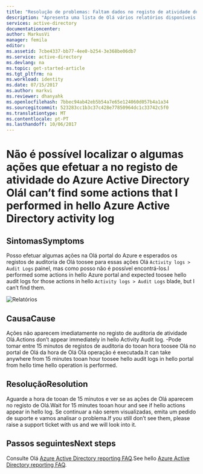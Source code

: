 ```yaml
---
title: "Resolução de problemas: Faltam dados no registo de atividade do Azure Active Directory Olá | Microsoft Docs"
description: "Apresenta uma lista de Olá vários relatórios disponíveis para o Azure Active Directory"
services: active-directory
documentationcenter: 
author: MarkusVi
manager: femila
editor: 
ms.assetid: 7cbe4337-bb77-4ee0-b254-3e368be06db7
ms.service: active-directory
ms.devlang: na
ms.topic: get-started-article
ms.tgt_pltfrm: na
ms.workload: identity
ms.date: 07/15/2017
ms.author: markvi
ms.reviewer: dhanyahk
ms.openlocfilehash: 7bbec94ab42eb5b54a7e65e124060d057b4a1a34
ms.sourcegitcommit: 523283cc1b3c37c428e77850964dc1c33742c5f0
ms.translationtype: MT
ms.contentlocale: pt-PT
ms.lasthandoff: 10/06/2017
---
```

# <a name="i-cant-find-some-actions-that-i-performed-in-hello-azure-active-directory-activity-log"></a><span data-ttu-id="72ea7-103">Não é possível localizar o algumas ações que efetuar a no registo de atividade do Azure Active Directory Olá</span><span class="sxs-lookup"><span data-stu-id="72ea7-103">I can’t find some actions that I performed in hello Azure Active Directory activity log</span></span>


## <a name="symptoms"></a><span data-ttu-id="72ea7-104">Sintomas</span><span class="sxs-lookup"><span data-stu-id="72ea7-104">Symptoms</span></span>

<span data-ttu-id="72ea7-105">Posso efetuar algumas ações na Olá portal do Azure e esperados os registos de auditoria de Olá toosee para essas ações Olá `Activity logs > Audit Logs` painel, mas como posso não é possível encontrá-los.</span><span class="sxs-lookup"><span data-stu-id="72ea7-105">I performed some actions in hello Azure portal and expected toosee hello audit logs for those actions in hello `Activity logs > Audit Logs` blade, but I can’t find them.</span></span>

 ![Relatórios](./media/active-directory-reporting-troubleshoot-missing-audit-data/01.png)
 

## <a name="cause"></a><span data-ttu-id="72ea7-107">Causa</span><span class="sxs-lookup"><span data-stu-id="72ea7-107">Cause</span></span>

<span data-ttu-id="72ea7-108">Ações não aparecem imediatamente no registo de auditoria de atividade Olá.</span><span class="sxs-lookup"><span data-stu-id="72ea7-108">Actions don’t appear immediately in hello Activity Audit log.</span></span> <span data-ttu-id="72ea7-109">-Pode tomar entre 15 minutos de registos de auditoria do tooan hora toosee Olá no portal de Olá da hora de Olá Olá operação é executada.</span><span class="sxs-lookup"><span data-stu-id="72ea7-109">It can take anywhere from 15 minutes tooan hour toosee hello audit logs in hello portal from hello time hello operation is performed.</span></span>

## <a name="resolution"></a><span data-ttu-id="72ea7-110">Resolução</span><span class="sxs-lookup"><span data-stu-id="72ea7-110">Resolution</span></span>

<span data-ttu-id="72ea7-111">Aguarde a hora de tooan de 15 minutos e ver se as ações de Olá aparecem no registo de Olá.</span><span class="sxs-lookup"><span data-stu-id="72ea7-111">Wait for 15 minutes tooan hour and see if hello actions appear in hello log.</span></span> <span data-ttu-id="72ea7-112">Se continuar a não serem visualizadas, emita um pedido de suporte e vamos analisar o problema.</span><span class="sxs-lookup"><span data-stu-id="72ea7-112">If you still don’t see them, please raise a support ticket with us and we will look into it.</span></span>


## <a name="next-steps"></a><span data-ttu-id="72ea7-113">Passos seguintes</span><span class="sxs-lookup"><span data-stu-id="72ea7-113">Next steps</span></span>
<span data-ttu-id="72ea7-114">Consulte Olá [Azure Active Directory reporting FAQ](active-directory-reporting-faq.md).</span><span class="sxs-lookup"><span data-stu-id="72ea7-114">See hello [Azure Active Directory reporting FAQ](active-directory-reporting-faq.md).</span></span>

